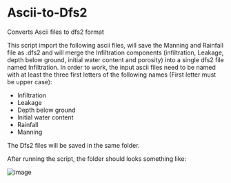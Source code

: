 # Ascii-to-Dfs2
Converts Ascii files to dfs2 format 

This script import the following ascii files, will save the Manning and Rainfall file as .dfs2 and will merge the Infiltration components (infiltration, Leakage, depth below ground, initial water content and porosity) into a single dfs2 file named Infiltration.
In order to work, the input ascii files need to be named with at least the three first letters of the following names (First letter must be upper case):
- Infiltration
- Leakage
- Depth below ground
- Initial water content
- Rainfall
- Manning
	
The Dfs2 files will be saved in the same folder.

After running the script, the folder should looks something like:

![image](https://github.com/Q-R-B/Ascii-to-Dfs2/assets/103583383/97c509da-67db-4636-9a07-29b419f5995b)

